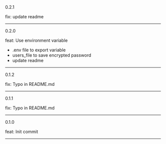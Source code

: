 0.2.1

fix: update readme

---
0.2.0

feat: Use environment variable 

- .env file to export variable
- users_file to save encrypted password
- update readme

---
0.1.2

fix: Typo in README.md

---
0.1.1

fix: Typo in README.md

---
0.1.0

feat: Init commit

---